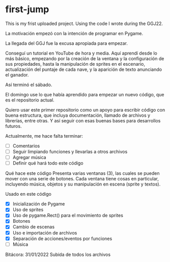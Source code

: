 # first-jump
This is my frist uploaded project. Using the code I wrote during the GGJ22.

 La motivación empezó con la intención de programar en Pygame.

 La llegada del GGJ fue la excusa apropiada para empezar.

Conseguí un tutorial en YouTube de hora y media. Aquí aprendí desde lo más básico, empezando por la creación de la ventana y la configuración de sus propiedades, hasta la manipulación de sprites en el escenario, actualización del puntaje de cada nave, y la aparición de texto anunciando el ganador.

Así terminó el sábado.

El domingo use lo que había aprendido para empezar un nuevo código, que es el repositorio actual.

Quiero usar este primer repositorio como un apoyo para escribir código con buena estructura, que incluya documentación, llamado de archivos y librerías, entre otras. Y así seguir con esas buenas bases para desarrollos futuros.

Actualmente, me hace falta terminar:
- [ ] Comentarios
- [ ] Seguir limpiando funciones y llevarlas a otros archivos
- [ ] Agregar música
- [ ] Definir qué hará todo este código

Qué hace este código
Presenta varias ventanas (3), las cuales se pueden mover con una serie de botones. Cada ventana tiene cosas en particular, incluyendo música, objetos y su manipulación en escena (sprite y textos).

Usado en este código
- [x] Inicialización de Pygame
- [x] Uso de sprites
- [x] Uso de pygame.Rect() para el movimiento de sprites
- [x] Botones
- [x] Cambio de escenas
- [x] Uso e importación de archivos
- [x] Separación de acciones/eventos por funciones
- [ ] Música

Bitácora:
31/01/2022
Subida de todos los archivos